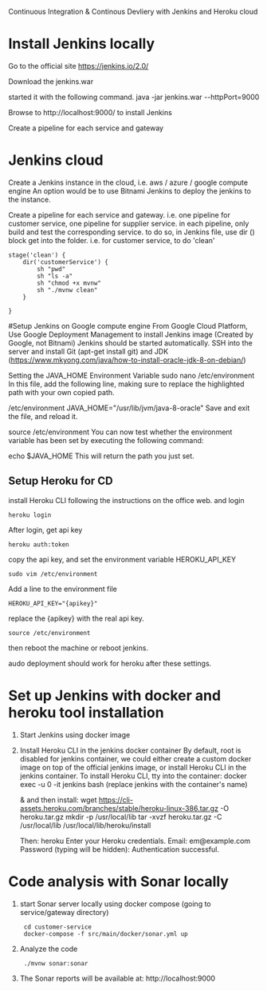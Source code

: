 Continuous Integration & Continous Devliery with Jenkins and Heroku cloud

# Install Jenkins locally
Go to the official site https://jenkins.io/2.0/

Download the jenkins.war

started it with the following command.
java -jar jenkins.war --httpPort=9000

Browse to http://localhost:9000/ to install Jenkins

Create a pipeline for each service and gateway

# Jenkins cloud
Create a Jenkins instance in the cloud, 
i.e. aws / azure / google compute engine
An option would be to use Bitnami Jenkins to deploy the jenkins to the instance.

Create a pipeline for each service and gateway.
i.e. one pipeline for customer service,
one pipeline for supplier service.
in each pipeline, only build and test the corresponding service.
to do so, in Jenkins file, use dir () block get into the folder.
i.e. for customer service, to do 'clean'

    stage('clean') {
        dir('customerService') {
            sh "pwd"
            sh "ls -a"
            sh "chmod +x mvnw"
            sh "./mvnw clean"
        }

    }

#Setup Jenkins on Google compute engine
From Google Cloud Platform, Use Google Deployment Management to install Jenkins image (Created by Google, not Bitnami)
Jenkins should be started automatically.
SSH into the server and install Git (apt-get install git) and JDK (https://www.mkyong.com/java/how-to-install-oracle-jdk-8-on-debian/)

Setting the JAVA_HOME Environment Variable
sudo nano /etc/environment
In this file, add the following line, making sure to replace the highlighted path with your own copied path.

/etc/environment
JAVA_HOME="/usr/lib/jvm/java-8-oracle"
Save and exit the file, and reload it.

source /etc/environment
You can now test whether the environment variable has been set by executing the following command:

echo $JAVA_HOME
This will return the path you just set.

## Setup Heroku for CD
install Heroku CLI following the instructions on the office web.
and login

    heroku login

After login, get api key

    heroku auth:token
    
copy the api key, and set the environment variable HEROKU_API_KEY

    sudo vim /etc/environment
    
Add a line to the environment file

    HEROKU_API_KEY="{apikey}"
replace the {apikey} with the real api key.

    source /etc/environment
   
then reboot the machine or reboot jenkins.

audo deployment should work for heroku after these settings.



# Set up Jenkins with docker and heroku tool installation
1. Start Jenkins using docker image
2. Install Heroku CLI in the jenkins docker container
    By default, root is disabled for jenkins container, we could either create a custom docker image on top of the official jenkins image,
    or install Heroku CLI in the jenkins container.
    To install Heroku CLI, tty into the container:
    docker exec -u 0 -it jenkins bash    (replace jenkins with the container's name)
    
    & and then install:
     wget https://cli-assets.heroku.com/branches/stable/heroku-linux-386.tar.gz -O heroku.tar.gz
     mkdir -p /usr/local/lib
     tar -xvzf heroku.tar.gz -C /usr/local/lib
     /usr/local/lib/heroku/install

    Then: 
        heroku
        Enter your Heroku credentials.
        Email: e*m*@example.com
        Password (typing will be hidden):
        Authentication successful.
        
        
        
# Code analysis with Sonar locally
1. start Sonar server locally using docker compose (going to service/gateway directory)
    
        cd customer-service
        docker-compose -f src/main/docker/sonar.yml up
    
2. Analyze the code
        
        ./mvnw sonar:sonar
        
3. The Sonar reports will be available at: http://localhost:9000


